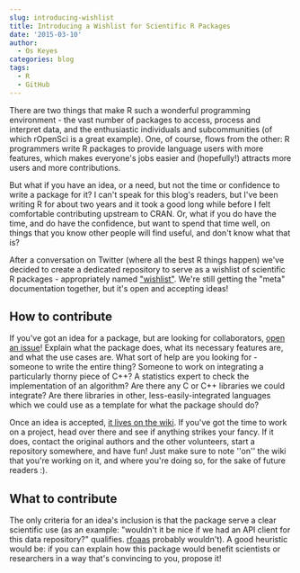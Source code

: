 ```yaml
---
slug: introducing-wishlist
title: Introducing a Wishlist for Scientific R Packages
date: '2015-03-10'
author:
  - Os Keyes
categories: blog
tags:
  - R
  - GitHub
---
```


There are two things that make R such a wonderful programming environment - the vast number of packages to access, process and interpret
data, and the enthusiastic individuals and subcommunities (of which rOpenSci is a great example). One, of course, flows from the other:
R programmers write R packages to provide language users with more features, which makes everyone's jobs easier and (hopefully!)
attracts more users and more contributions.

But what if you have an idea, or a need, but not the time or confidence to write a package for it? I can't speak for this blog's
readers, but I've been writing R for about two years and it took a good long while before I felt comfortable contributing upstream
to CRAN. Or, what if you do have the time, and do have the confidence, but want to spend that time well, on things that you know
other people will find useful, and don't know what that is?

After a conversation on Twitter (where all the best R things happen) we've decided to create a dedicated repository to serve as
a wishlist of scientific R packages - appropriately named ["wishlist"](https://github.com/ropensci/wishlist). We're still getting the
"meta" documentation together, but it's open and accepting ideas!

## How to contribute
If you've got an idea for a package, but are looking for collaborators, [open an issue](https://github.com/ropensci/wishlist/issues)! Explain what the package does, what its necessary features are, and what the use cases are. What sort of help are you looking for - someone to write the entire thing? Someone to work on integrating a particularly thorny piece of C++? A statistics expert to check the
implementation of an algorithm? Are there any C or C++ libraries we could integrate? Are there libraries in other, less-easily-integrated
languages which we could use as a template for what the package should do?

Once an idea is accepted, [it lives on the wiki](https://github.com/ropensci/wishlist/wiki). If you've got the time to work on a project,
head over there and see if anything strikes your fancy. If it does, contact the original authors and the other volunteers, start a
repository somewhere, and have fun! Just make sure to note ''on'' the wiki that you're working on it, and where you're doing so,
for the sake of future readers :).

## What to contribute
The only criteria for an idea's inclusion is that the package serve a clear scientific use (as an example:
"wouldn't it be nice if we had an API client for this data repository?" qualifies. [rfoaas](https://cran.r-project.org/web/packages/rfoaas/index.html) probably wouldn't). A good heuristic would be: if you can explain how this package would benefit scientists or
researchers in a way that's convincing to you, propose it!
